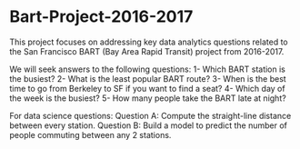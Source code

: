 # Bart-Project-2016-2017
This project focuses on addressing key data analytics questions related to the San Francisco BART (Bay Area Rapid Transit) project from 2016-2017.

We will seek answers to the following questions:
 1- Which BART station is the busiest?
 2- What is the least popular BART route?
 3- When is the best time to go from Berkeley to SF if you want to find a seat?
 4- Which day of the week is the busiest?
 5- How many people take the BART late at night?

For data science questions:
  Question A: Compute the straight-line distance between every station.
  Question B: Build a model to predict the number of people commuting between any 2 stations.
